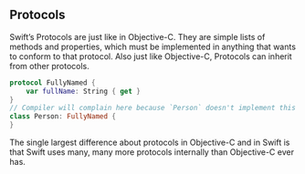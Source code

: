Protocols
-----

Swift’s Protocols are just like in Objective-C. They are simple lists 
of methods and properties, which must be implemented in anything 
that wants to conform to that protocol. Also just like Objective-C, 
Protocols can inherit from other protocols.
~~~swift
protocol FullyNamed {
    var fullName: String { get }
}
// Compiler will complain here because `Person` doesn't implement this protocol
class Person: FullyNamed {
}
~~~
The single largest difference about protocols in Objective-C and in Swift is
that Swift uses many, many more protocols internally than Objective-C ever has. 
